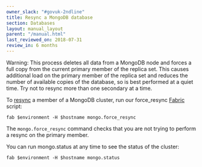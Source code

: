 ```yaml
---
owner_slack: "#govuk-2ndline"
title: Resync a MongoDB database
section: Databases
layout: manual_layout
parent: "/manual.html"
last_reviewed_on: 2018-07-31
review_in: 6 months
---
```


Warning: This process deletes all data from a MongoDB node and forces a full
copy from the current primary member of the replica set. This causes additional
load on the primary member of the replica set and reduces the number of
available copies of the database, so is best performed at a quiet time. Try not
to resync more than one secondary at a time.

To
[resync](https://docs.mongodb.org/v2.4/tutorial/resync-replica-set-member/)
a member of a MongoDB cluster, run our force\_resync
[Fabric](https://github.com/alphagov/fabric-scripts) script:

    fab $environment -H $hostname mongo.force_resync

The `mongo.force_resync` command checks that you are not trying to
perform a resync on the primary member.

You can run mongo.status at any time to see the status of the cluster:

    fab $environment -H $hostname mongo.status
